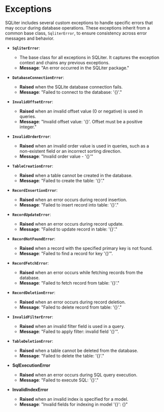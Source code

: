 # Exceptions

SQLiter includes several custom exceptions to handle specific errors that may
occur during database operations. These exceptions inherit from a common base
class, `SqliterError`, to ensure consistency across error messages and behavior.

- **`SqliterError`**:
  - The base class for all exceptions in SQLiter. It captures the exception
    context and chains any previous exceptions.
  - **Message**: "An error occurred in the SQLiter package."

- **`DatabaseConnectionError`**:
  - **Raised** when the SQLite database connection fails.
  - **Message**: "Failed to connect to the database: '{}'."

- **`InvalidOffsetError`**:
  - **Raised** when an invalid offset value (0 or negative) is used in queries.
  - **Message**: "Invalid offset value: '{}'. Offset must be a positive
    integer."

- **`InvalidOrderError`**:
  - **Raised** when an invalid order value is used in queries, such as a
    non-existent field or an incorrect sorting direction.
  - **Message**: "Invalid order value - '{}'"

- **`TableCreationError`**:
  - **Raised** when a table cannot be created in the database.
  - **Message**: "Failed to create the table: '{}'."

- **`RecordInsertionError`**:
  - **Raised** when an error occurs during record insertion.
  - **Message**: "Failed to insert record into table: '{}'."

- **`RecordUpdateError`**:
  - **Raised** when an error occurs during record update.
  - **Message**: "Failed to update record in table: '{}'."

- **`RecordNotFoundError`**:
  - **Raised** when a record with the specified primary key is not found.
  - **Message**: "Failed to find a record for key '{}'".

- **`RecordFetchError`**:
  - **Raised** when an error occurs while fetching records from the database.
  - **Message**: "Failed to fetch record from table: '{}'."

- **`RecordDeletionError`**:
  - **Raised** when an error occurs during record deletion.
  - **Message**: "Failed to delete record from table: '{}'."

- **`InvalidFilterError`**:
  - **Raised** when an invalid filter field is used in a query.
  - **Message**: "Failed to apply filter: invalid field '{}'".

- **`TableDeletionError`**:
  - **Raised** when a table cannot be deleted from the database.
  - **Message**: "Failed to delete the table: '{}'."

- **SqlExecutionError**
  - **Raised** when an error occurs during SQL query execution.
  - **Message**: "Failed to execute SQL: '{}'."

- **InvalidIndexError**
  - **Raised** when an invalid index is specified for a model.
  - **Message**: "Invalid fields for indexing in model '{}': {}"
